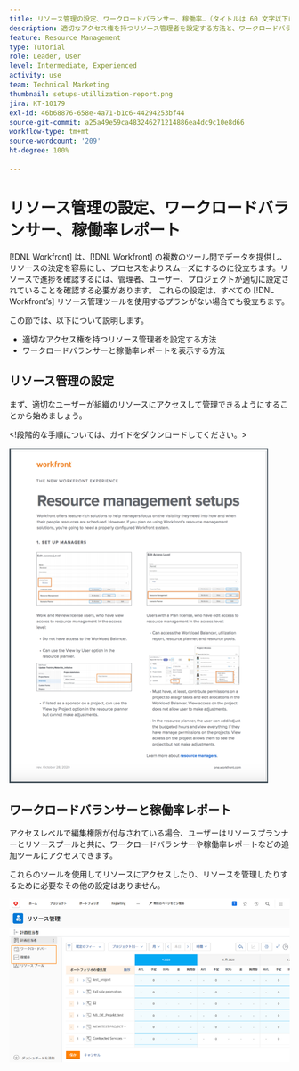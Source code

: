 ```yaml
---
title: リソース管理の設定、ワークロードバランサー、稼働率…（タイトルは 60 文字以下にする必要があります）
description: 適切なアクセス権を持つリソース管理者を設定する方法と、ワークロードバランサーと稼働率レポートを表示する方法について説明します。
feature: Resource Management
type: Tutorial
role: Leader, User
level: Intermediate, Experienced
activity: use
team: Technical Marketing
thumbnail: setups-utillization-report.png
jira: KT-10179
exl-id: 46b68876-658e-4a71-b1c6-44294253bf44
source-git-commit: a25a49e59ca483246271214886ea4dc9c10e8d66
workflow-type: tm+mt
source-wordcount: '209'
ht-degree: 100%

---
```


# リソース管理の設定、ワークロードバランサー、稼働率レポート

[!DNL Workfront] は、[!DNL Workfront] の複数のツール間でデータを提供し、リソースの決定を容易にし、プロセスをよりスムーズにするのに役立ちます。リソースで進捗を確認するには、管理者、ユーザー、プロジェクトが適切に設定されていることを確認する必要があります。 これらの設定は、すべての [!DNL Workfront’s] リソース管理ツールを使用するプランがない場合でも役立ちます。

この節では、以下について説明します。

* 適切なアクセス権を持つリソース管理者を設定する方法
* ワークロードバランサーと稼働率レポートを表示する方法

## リソース管理の設定

まず、適切なユーザーが組織のリソースにアクセスして管理できるようにすることから始めましょう。

&lt;!段階的な手順については、ガイドをダウンロードしてください。&gt;

![リソース管理の設定のまとめ](assets/rm_setup01.png)


## ワークロードバランサーと稼働率レポート

アクセスレベルで編集権限が付与されている場合、ユーザーはリソースプランナーとリソースプールと共に、ワークロードバランサーや稼働率レポートなどの追加ツールにアクセスできます。

これらのツールを使用してリソースにアクセスしたり、リソースを管理したりするために必要なその他の設定はありません。

![ワークロードバランサーと稼働率レポート](assets/rm_setup02.png)
